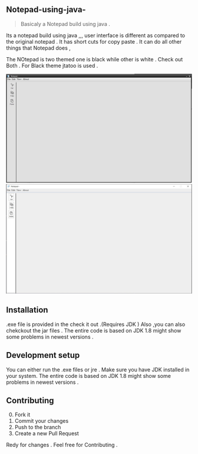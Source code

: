 ## Notepad-using-java-

> Basicaly a Notepad build using java  .

Its a notepad build using java ,,,
user interface is different as compared to the original notepad .
It has short cuts for copy paste . It can do all other things that Notepad does ,

The NOtepad is two themed one is black while other is white . Check out Both .
For Black theme jtatoo is used .

![](no.JPG)
![](no1.JPG)

## Installation

.exe file is provided in the check it out .(Requires JDK )
Also ,you can also chekckout the jar files .
The entire code is based on JDK 1.8 might show some problems in newest versions .

## Development setup

You can either run the  .exe files or jre .
Make sure you have JDK installed in your system.
The entire code is based on JDK 1.8 might show some problems in newest versions .




## Contributing

0. Fork it 
1. Commit your changes 
2. Push to the branch 
3. Create a new Pull Request

Redy for changes .
Feel free for Contributing .
